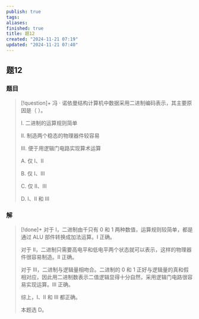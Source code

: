 ```yaml
---
publish: true
tags: 
aliases: 
finished: true
title: 题12
created: "2024-11-21 07:19"
updated: "2024-11-21 07:40"
---
```

## 题12
### 题目
> [!question]+
> 冯 · 诺依曼结构计算机中数据采用二进制编码表示，其主要原因是（ ）。
> 
> Ⅰ. 二进制的运算规则简单
> 
> Ⅱ. 制造两个稳态的物理器件较容易
> 
> Ⅲ. 便于用逻辑门电路实现算术运算
> 
> A. 仅 Ⅰ、Ⅱ
> 
> B. 仅 Ⅰ、Ⅲ
> 
> C. 仅 Ⅱ、Ⅲ
> 
> D. Ⅰ、Ⅱ 和 Ⅲ
### 解
> [!done]+
> 对于 I，二进制由千只有 0 和 1 两种数值，运算规则较简单，都是通过 ALU 部件转换成加法运算。I 正确。
> 
> 对于 II，二进制只需要高电平和低电平两个状态就可以表示，这样的物理器件很容易制造。II 正确。
> 
> 对于 III，二进制与逻辑量相吻合。二进制的 0 和 1 正好与逻辑量的真和假相对应，因此用二进制数表示二值逻辑显得十分自然，采用逻辑门电路很容易实现运算。III 正确。
> 
> 综上，I、II 和 III 都正确。
> 
> 本题选 D。